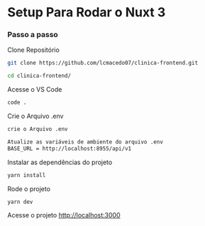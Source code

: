 
# Setup Para Rodar o Nuxt 3

### Passo a passo
Clone Repositório
```sh
git clone https://github.com/lcmacedo07/clinica-frontend.git
```

```sh
cd clinica-frontend/
```

Acesse o VS Code
```sh
code .
```
Crie o Arquivo .env
```sh
crie o Arquivo .env
```

```sh
Atualize as variáveis de ambiente do arquivo .env
BASE_URL = http://localhost:8955/api/v1
```

Instalar as dependências do projeto
```sh
yarn install
```

Rode o projeto
```sh
yarn dev
```

Acesse o projeto
[http://localhost:3000](http://localhost:3000)
